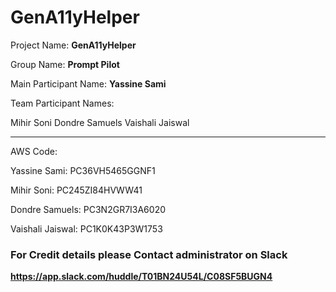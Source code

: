 # GenA11yHelper


Project Name: **GenA11yHelper**

Group Name: **Prompt Pilot**

Main Participant Name: **Yassine Sami**

Team Participant Names: 

Mihir Soni
Dondre Samuels
Vaishali Jaiswal

--------------------------------------------

AWS Code:

Yassine Sami: PC36VH5465GGNF1 

Mihir Soni: PC245ZI84HVWW41  

Dondre Samuels: PC3N2GR7I3A6020 

Vaishali Jaiswal: PC1K0K43P3W1753 


### For Credit details please Contact administrator on Slack

**https://app.slack.com/huddle/T01BN24U54L/C08SF5BUGN4**
